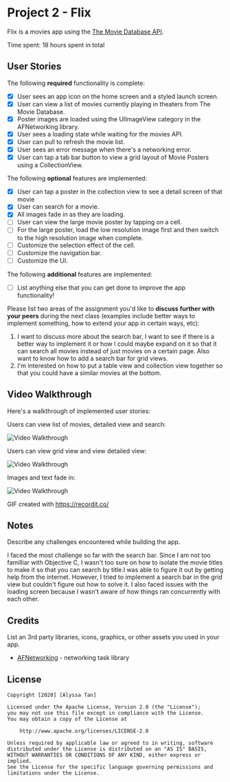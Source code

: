 # Project 2 - Flix

Flix is a movies app using the [The Movie Database API](http://docs.themoviedb.apiary.io/#).

Time spent: 18 hours spent in total

## User Stories

The following **required** functionality is complete:

- [X] User sees an app icon on the home screen and a styled launch screen.
- [X] User can view a list of movies currently playing in theaters from The Movie Database.
- [X] Poster images are loaded using the UIImageView category in the AFNetworking library.
- [X] User sees a loading state while waiting for the movies API.
- [X] User can pull to refresh the movie list.
- [X] User sees an error message when there's a networking error.
- [X] User can tap a tab bar button to view a grid layout of Movie Posters using a CollectionView.

The following **optional** features are implemented:

- [X] User can tap a poster in the collection view to see a detail screen of that movie
- [X] User can search for a movie.
- [X] All images fade in as they are loading.
- [ ] User can view the large movie poster by tapping on a cell.
- [ ] For the large poster, load the low resolution image first and then switch to the high resolution image when complete.
- [ ] Customize the selection effect of the cell.
- [ ] Customize the navigation bar.
- [ ] Customize the UI.

The following **additional** features are implemented:

- [ ] List anything else that you can get done to improve the app functionality!

Please list two areas of the assignment you'd like to **discuss further with your peers** during the next class (examples include better ways to implement something, how to extend your app in certain ways, etc):

1. I want to discuss more about the search bar, I want to see if there is a better way to implement it or how I could maybe expand on it so that it can search all movies instead of just movies on a certain page. Also want to know how to add a search bar for grid views. 
2. I'm interested on how to put a table view and collection view together so that you could have a similar movies at the bottom. 

## Video Walkthrough

Here's a walkthrough of implemented user stories:

Users can view list of movies, detailed view and search:

<img src='http://g.recordit.co/VFVOHy7r71.gif' title='Users can view list of movies, detailed view and search' width='' alt='Video Walkthrough' />

Users can view grid view and view detailed view:

<img src='http://g.recordit.co/yfCH7Irh6z.gif' title='Users can view grid view and view detailed view' width='' alt='Video Walkthrough' />

Images and text fade in:

<img src='http://g.recordit.co/YBlwnqrJDE.gif' title='Images and text fade in' width='' alt='Video Walkthrough' />


GIF created with https://recordit.co/

## Notes

Describe any challenges encountered while building the app.

I faced the most challenge so far with the search bar. Since I am not too familliar with Objective C, I wasn't too sure on how to isolate the movie titles to make it so that you can search by title.I was able to figure it out by getting help from the internet. However, I tried to implement a search bar in the grid view but couldn't figure out how to solve it. 
I also faced issues with the loading screen because I wasn't aware of how things ran concurrently with each other. 

## Credits

List an 3rd party libraries, icons, graphics, or other assets you used in your app.

- [AFNetworking](https://github.com/AFNetworking/AFNetworking) - networking task library

## License

    Copyright [2020] [Alyssa Tan]

    Licensed under the Apache License, Version 2.0 (the "License");
    you may not use this file except in compliance with the License.
    You may obtain a copy of the License at

        http://www.apache.org/licenses/LICENSE-2.0

    Unless required by applicable law or agreed to in writing, software
    distributed under the License is distributed on an "AS IS" BASIS,
    WITHOUT WARRANTIES OR CONDITIONS OF ANY KIND, either express or implied.
    See the License for the specific language governing permissions and
    limitations under the License.
